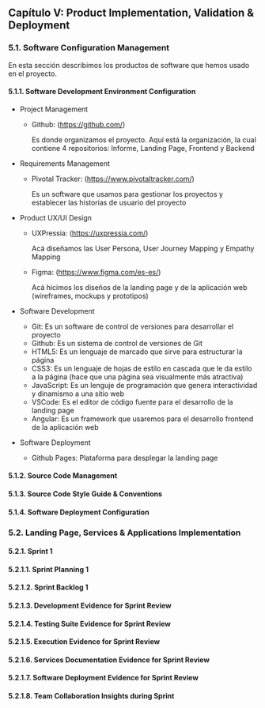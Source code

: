 ## Capítulo V: Product Implementation, Validation & Deployment  
### 5.1. Software Configuration Management
En esta sección describimos los productos de software que hemos usado en el proyecto.
  #### 5.1.1. Software Development Environment Configuration
  
  - Project Management
  
    - Github: (https://github.com/)
        
        Es donde organizamos el proyecto. Aquí está la organización, la cual contiene 4 repositorios: Informe, Landing Page, Frontend y Backend
    
  - Requirements Management

    - Pivotal Tracker: (https://www.pivotaltracker.com/)

        Es un software que usamos para gestionar los proyectos y establecer las historias de usuario del proyecto

  - Product UX/UI Design
    
    - UXPressia: (https://uxpressia.com/)

        Acá diseñamos las User Persona, User Journey Mapping y Empathy Mapping
    
    - Figma: (https://www.figma.com/es-es/)

        Acá hicimos los diseños de la landing page y de la aplicación web (wireframes, mockups y prototipos)

  - Software Development
    - Git: Es un software de control de versiones para desarrollar el proyecto
    - Github: Es un sistema de control de versiones de Git
    - HTML5: Es un lenguaje de marcado que sirve para estructurar la página
    - CSS3: Es un lenguaje de hojas de estilo en cascada que le da estilo a la página (hace que una  página sea visualmente más atractiva)
    - JavaScript: Es un lenguje de programación que genera interactividad y dinamismo a una sitio web
    - VSCode: Es el editor de código fuente para el desarrollo de la landing page
    - Angular: Es un framework que usaremos para el desarrollo frontend de la aplicación web

  - Software Deployment
    - Github Pages: Plataforma para desplegar la landing page

  #### 5.1.2. Source Code Management
  #### 5.1.3. Source Code Style Guide & Conventions
  #### 5.1.4. Software Deployment Configuration
### 5.2. Landing Page, Services & Applications Implementation
  #### 5.2.1. Sprint 1
   #### 5.2.1.1. Sprint Planning 1
   #### 5.2.1.2. Sprint Backlog 1
   #### 5.2.1.3. Development Evidence for Sprint Review
   #### 5.2.1.4. Testing Suite Evidence for Sprint Review
   #### 5.2.1.5. Execution Evidence for Sprint Review
   #### 5.2.1.6. Services Documentation Evidence for Sprint Review
   #### 5.2.1.7. Software Deployment Evidence for Sprint Review
   #### 5.2.1.8. Team Collaboration Insights during Sprint
  